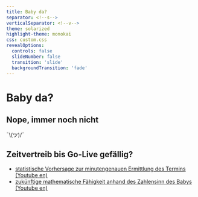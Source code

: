 ```yaml
---
title: Baby da?
separator: <!--s-->
verticalSeparator: <!--v-->
theme: solarized
highlight-theme: monokai
css: custom.css
revealOptions:
  controls: false
  slideNumber: false
  transition: 'slide'
  backgroundTransition: 'fade'
---
```


<!-- .slide: data-background="https://i.giphy.com/fjxtRRmQLzz2xHxunC.webp"-->
# Baby da?

<!--s-->
## Nope, immer noch nicht

¯\\(ツ)/¯

<!--s-->
## Zeitvertreib bis Go-Live gefällig?

* [statistische Vorhersage zur minutengenauen Ermittlung des Termins (Youtube en)](https://www.youtube.com/watch?v=k7q0Y2W0Rn4)
* [zukünftige mathematische Fähigkeit anhand des Zahlensinn des Babys (Youtube en)](https://www.youtube.com/watch?v=7uh8FkR_4OU)
